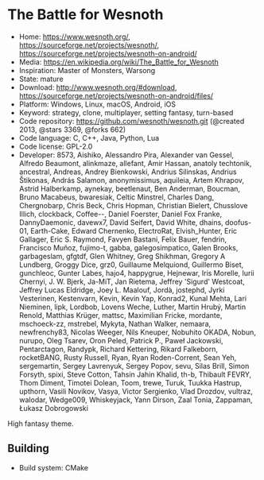 # The Battle for Wesnoth

- Home: https://www.wesnoth.org/, https://sourceforge.net/projects/wesnoth/, https://sourceforge.net/projects/wesnoth-on-android/
- Media: https://en.wikipedia.org/wiki/The_Battle_for_Wesnoth
- Inspiration: Master of Monsters, Warsong
- State: mature
- Download: http://www.wesnoth.org/#download, https://sourceforge.net/projects/wesnoth-on-android/files/
- Platform: Windows, Linux, macOS, Android, iOS
- Keyword: strategy, clone, multiplayer, setting fantasy, turn-based
- Code repository: https://github.com/wesnoth/wesnoth.git (@created 2013, @stars 3369, @forks 662)
- Code language: C, C++, Java, Python, Lua
- Code license: GPL-2.0
- Developer: 8573, Aishiko, Alessandro Pira, Alexander van Gessel, Alfredo Beaumont, alinkmaze, allefant, Amir Hassan, anatoly techtonik, ancestral, Andreas, Andrey Bienkowski, Andrius Silinskas, Andrius Štikonas, András Salamon, anonymissimus, aquileia, Artem Khrapov, Astrid Halberkamp, aynekay, beetlenaut, Ben Anderman, Boucman, Bruno Macabeus, bwaresiak, Celtic Minstrel, Charles Dang, Chergnobarp, Chris Beck, Chris Hopman, Christian Bielert, Chusslove Illich, clockback, Coffee--, Daniel Foerster, Daniel Fox Franke, DannyDaemonic, davewx7, David Seifert, David White, dhains, doofus-01, Earth-Cake, Edward Chernenko, ElectroRat, Elvish_Hunter, Eric Gallager, Eric S. Raymond, Favyen Bastani, Felix Bauer, fendrin, Francisco Muñoz, fujimo-t, gabba, galegosimpatico, Galen Brooks, garbageslam, gfgtdf, Glen Whitney, Greg Shikhman, Gregory A Lundberg, Groggy Dice, grz0, Guillaume Melquiond, Guillermo Biset, gunchleoc, Gunter Labes, hajo4, happygrue, Hejnewar, Iris Morelle, Iurii Chernyi, J. W. Bjerk, Ja-MiT, Jan Rietema, Jeffrey 'Sigurd' Westcoat, Jeffrey Lucas Eldridge, Joey L. Maalouf, Jordà, jostephd, Jyrki Vesterinen, Kestenvarn, Kevin, Kevin Yap, Konrad2, Kunal Mehta, Lari Nieminen, lipk, Lordbob, Lovens Weche, Luther, Martin Hrubý, Martin Renold, Matthias Krüger, mattsc, Maximilian Fricke, mordante, mschoeck-zz, mstrebel, Mykyta, Nathan Walker, nemaara, newfrenchy83, Nicolas Weeger, Nils Kneuper, Nobuhito OKADA, Nobun, nurupo, Oleg Tsarev, Oron Peled, Patrick P., Paweł Jackowski, Pentarctagon, Randypk, Richard Kettering, Rikard Falkeborn, rocketBANG, Rusty Russell, Ryan, Ryan Roden-Corrent, Sean Yeh, sergemartin, Sergey Lavrenyuk, Sergey Popov, sevu, Silas Brill, Simon Forsyth, spixi, Steve Cotton, Tahsin Jahin Khalid, th-b, Thibault FEVRY, Thom Diment, Timotei Dolean, Toom, trewe, Turuk, Tuukka Hastrup, upthorn, Vasili Novikov, Vasya, Victor Sergienko, Vlad Drozdov, vultraz, walodar, Wedge009, Whiskeyjack, Yann Dirson, Zaal Tonia, Zappaman, Łukasz Dobrogowski

High fantasy theme.

## Building

- Build system: CMake
